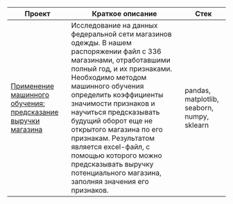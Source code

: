 | Проект | Краткое описание | Стек |
|-------------|-------------|-------------|
| [Применение машинного обучения: предсказание выручки магазина]([https://github.com/dinaparamonova/yandex_practicum_projects/blob/main/real_estate_research/real_estate_research.ipynb](https://github.com/dinaparamonova/own_projects/blob/main/machine_learning_revenue_prediction.ipynb)) | Исследование на данных федеральной сети магазинов одежды. В нашем распоряжении файл с 336 магазинами, отработавшими полный год, и их признаками. Необходимо методом машинного обучения определить коэффициенты значимости признаков и научиться предсказывать будущий оборот еще не открытого магазина по его признакам. Результатом является excel-файл, с помощью которого можно предсказывать выручку потенциального магазина, заполняя значения его признаков.  | pandas, matplotlib, seaborn, numpy, sklearn   |
